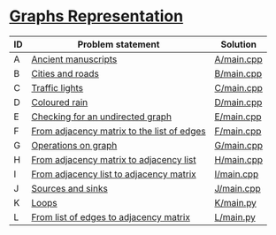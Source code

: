 # [Graphs Representation](https://www.e-olymp.com/en/contests/9060)



| ID | Problem statement                                                                                     | Solution                 |
|----|-------------------------------------------------------------------------------------------------------|--------------------------|
| A  | [Ancient manuscripts](https://www.e-olymp.com/en/contests/9060/problems/78596)                        | [A/main.cpp](A/main.cpp) |
| B  | [Cities and roads](https://www.e-olymp.com/en/contests/9060/problems/78597)                           | [B/main.cpp](B/main.cpp) |
| C  | [Traffic lights](https://www.e-olymp.com/en/contests/9060/problems/78598)                             | [C/main.cpp](C/main.cpp) |
| D  | [Coloured rain](https://www.e-olymp.com/en/contests/9060/problems/78599)                              | [D/main.cpp](D/main.cpp) |
| E  | [Checking for an undirected graph](https://www.e-olymp.com/en/contests/9060/problems/78600)           | [E/main.cpp](E/main.cpp) |
| F  | [From adjacency matrix to the list of edges](https://www.e-olymp.com/en/contests/9060/problems/78601) | [F/main.cpp](F/main.cpp) |
| G  | [Operations on graph](https://www.e-olymp.com/en/contests/9060/problems/78602)                        | [G/main.cpp](G/main.cpp) |
| H  | [From adjacency matrix to adjacency list](https://www.e-olymp.com/en/contests/9060/problems/78603)    | [H/main.cpp](H/main.cpp) |
| I  | [From adjacency list to adjacency matrix](https://www.e-olymp.com/en/contests/9060/problems/78604)    | [I/main.cpp](I/main.cpp) |
| J  | [Sources and sinks](https://www.e-olymp.com/en/contests/9060/problems/78605)                          | [J/main.cpp](J/main.cpp) |
| K  | [Loops](https://www.e-olymp.com/en/contests/9060/problems/78606)                                      | [K/main.py](K/main.py)   |
| L  | [From list of edges to adjacency matrix](https://www.e-olymp.com/en/contests/9060/problems/78607)     | [L/main.py](L/main.py)   |

